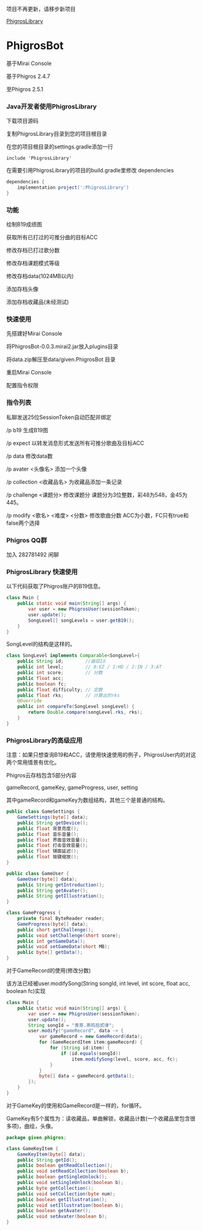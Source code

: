项目不再更新，请移步新项目

[PhigrosLibrary]("https://github.com/7aGiven/PhigrosLibrary")


# PhigrosBot
基于Mirai Console

基于Phigros 2.4.7

至Phigros 2.5.1

### Java开发者使用PhigrosLibrary

下载项目源码

复制PhigrosLibrary目录到您的项目根目录

在您的项目根目录的settings.gradle添加一行

`include 'PhigrosLibrary'`

在需要引用PhigrosLibrary的项目的build.gradle里修改 dependencies

```groovy
dependencies {
    implementation project(':PhigrosLibrary')
}
```

### 功能
绘制B19成绩图

获取所有已打过的可推分曲的目标ACC

修改存档已打过歌分数

修改存档课题模式等级

修改存档data(1024MB以内)

添加存档头像

添加存档收藏品(未经测试)

### 快速使用

先搭建好Mirai Console

将PhigrosBot-0.0.3.mirai2.jar放入plugins目录

将data.zip解压至data/given.PhigrosBot 目录

重启Mirai Console

配置指令权限

### 指令列表

私聊发送25位SessionToken自动匹配并绑定

/p b19 生成B19图

/p expect 以转发消息形式发送所有可推分歌曲及目标ACC

/p data <MB> 修改data数

/p avater <头像名> 添加一个头像

/p collection <收藏品名> 为收藏品添加一条记录

/p challenge <课题分> 修改课题分 课题分为3位整数，彩48为548，金45为445。

/p modify <歌名> <难度> <分数> <ACC> <FC> 修改歌曲分数 ACC为小数，FC只有true和false两个选择

### Phigros QQ群
加入 282781492 闲聊

### PhigrosLibrary 快速使用

以下代码获取了Phigros账户的B19信息。
```java
class Main {
    public static void main(String[] args) {
        var user = new PhigrosUser(sessionToken);
        user.update();
        SongLevel[] songLevels = user.getB19();
    }
}
```
SongLevel的结构是这样的。
```java
class SongLevel implements Comparable<SongLevel>{
    public String id;        //曲目Id
    public int level;        // 0:EZ / 1:HD / 2:IN / 3:AT
    public int score;        // 分数
    public float acc; 
    public boolean fc;
    public float difficulty; // 定数
    public float rks;        // 计算出的rks
    @Override
    public int compareTo(SongLevel songLevel) {
        return Double.compare(songLevel.rks, rks);
    }
}
```

### PhigrosLibrary的高级应用

注意：如果只想查询B19和ACC，请使用快速使用的例子，PhigrosUser内的对这两个常用情景有优化。

Phigros云存档包含5部分内容

gameRecord, gameKey, gameProgress, user, setting

其中gameRecord和gameKey为数组结构，其他三个是普通的结构。
```java
public class GameSettings {
    GameSettings(byte[] data);
    public String getDevice();
    public float 背景亮度();
    public float 音乐音量();
    public float 界面音效音量();
    public float 打击音效音量();
    public float 铺面延迟();
    public float 按键缩放();
}
```
```java
public class GameUser {
    GameUser(byte[] data);
    public String getIntroduction();
    public String getAvater();
    public String getIllustration();
}
```
```java
class GameProgress {
    private final ByteReader reader;
    GameProgress(byte[] data);
    public short getChallenge();
    public void setChallenge(short score);
    public int getGameData();
    public void setGameData(short MB);
    public byte[] getData();
}
```
对于GameRecord的使用(修改分数)

该方法已经被user.modifySong(String songId, int level, int score, float acc, boolean fc)实现
```java
class Main {
    public static void main(String[] args) {
        var user = new PhigrosUser(sessionToken);
        user.update();
        String songId = "青芽.茶鸣拾贰律";
        user.modify("gameRecord", data -> {
            var gameRecord = new GameRecord(data);
            for (GameRecordItem item:gameRecord) {
                for (String id:item) {
                    if (id.equals(songId))
                        item.modifySong(level, score, acc, fc);
                }
            }
            byte[] data = gameRecord.getData();
        });
    }
}
```

对于GameKey的使用和GameRecord是一样的，for循环。

GameKey有5个属性为：读收藏品，单曲解锁，收藏品计数(一个收藏品里包含很多项)，曲绘，头像。
```java
package given.phigros;

class GameKeyItem {
    GameKeyItem(byte[] data);
    public String getId();
    public boolean getReadCollection();
    public void setReadCollection(boolean b);
    public boolean getSingleUnlock();
    public void setSingleUnlock(boolean b);
    public byte getCollection();
    public void setCollection(byte num);
    public boolean getIllustration();
    public void setIllustration(boolean b);
    public boolean getAvater();
    public void setAvater(boolean b);
}
```
